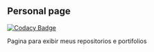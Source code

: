 ## Personal page

[![Codacy Badge](https://api.codacy.com/project/badge/Grade/3ed44b90d35546e6bcb856b44bcaf1c9)](https://app.codacy.com/manual/Pedroh1510/PersonalPage?utm_source=github.com&utm_medium=referral&utm_content=Pedroh1510/PersonalPage&utm_campaign=Badge_Grade_Dashboard)

Pagina para exibir meus repositorios e portifolios
